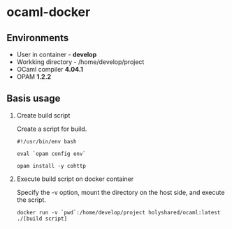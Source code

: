 # ocaml-docker

## Environments

* User in container - **develop**
* Workking directory - /home/develop/project 
* OCaml compiler **4.04.1**
* OPAM **1.2.2**

## Basis usage

1. Create build script

	Create a script for build.

	```shell
	#!/usr/bin/env bash
	
	eval `opam config env`
	
	opam install -y cohttp
	```

2. Execute build script on docker container

	Specify the -v option, mount the directory on the host side, and execute the script.

	```shell
	docker run -v `pwd`:/home/develop/project holyshared/ocaml:latest ./[build script]
	```
